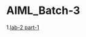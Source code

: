 # AIML_Batch-3
1.[lab-2 part-1](https://github.com/KumariUpasna/AIML_Batch-3/blob/main/ASSIGNMENT2.ipynb)
